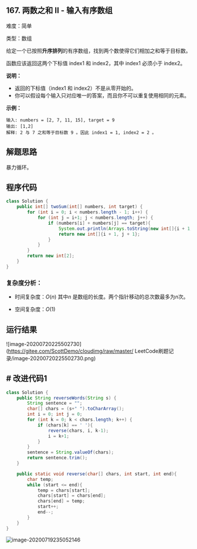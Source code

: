 ## 167. 两数之和 II - 输入有序数组

难度：简单

类型：数组

给定一个已按照**升序排列**的有序数组，找到两个数使得它们相加之和等于目标数。

函数应该返回这两个下标值 index1 和 index2，其中 index1 必须小于 index2。

**说明：**

- 返回的下标值（index1 和 index2）不是从零开始的。
- 你可以假设每个输入只对应唯一的答案，而且你不可以重复使用相同的元素。

**示例：**

```
输入: numbers = [2, 7, 11, 15], target = 9
输出: [1,2]
解释: 2 与 7 之和等于目标数 9 。因此 index1 = 1, index2 = 2 。
```

## 解题思路

暴力循环。

## 程序代码

```java
class Solution {
    public int[] twoSum(int[] numbers, int target) {
        for (int i = 0; i < numbers.length - 1; i++) {
            for (int j = i+1; j < numbers.length; j++) {
                if (numbers[i] + numbers[j] == target){
                    System.out.println(Arrays.toString(new int[]{i + 1, j + 1}));
                    return new int[]{i + 1, j + 1};
                }
            }
        }
        return new int[2];
    }
}
```

### 复杂度分析：

- 时间复杂度：$O(n)$
  其中$n$ 是数组的长度。两个指针移动的总次数最多为$n$次。

- 空间复杂度：$O(1)$


## 运行结果

![image-20200720225502730](https://gitee.com/ScottDemo/cloudimg/raw/master/ LeetCode刷题记录/image-20200720225502730.png)

## # 改进代码1

```java
class Solution {
    public String reverseWords(String s) {
        String sentence = "";
        char[] chars = (s+" ").toCharArray();
        int i = 0; int j = 0;
        for (int k = 0; k < chars.length; k++) {
            if (chars[k] == ' '){
                reverse(chars, i, k-1);
                i = k+1;
            }
        }
        sentence = String.valueOf(chars);
        return sentence.trim();
    }

    public static void reverse(char[] chars, int start, int end){
        char temp;
        while (start <= end){
            temp = chars[start];
            chars[start] = chars[end];
            chars[end] = temp;
            start++;
            end--;
        }
    }
}
```

![image-20200719235052146](F:\MarkDown\LeetCode刷题记录\图床\image-20200719235052146.png)


